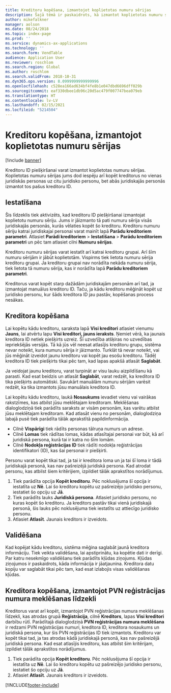 ```yaml
---
title: Kreditoru kopēšana, izmantojot koplietotas numuru sērijas
description: Šajā tēmā ir paskaidrots, kā izmantot koplietotas numuru sērijas, lai kreditoru kopētu uz citu juridisko personu, bet saglabātu to pašu kreditora ID.
author: mikefalkner
manager: aolson
ms.date: 08/24/2018
ms.topic: index-page
ms.prod: ''
ms.service: dynamics-ax-applications
ms.technology: ''
ms.search.form: VendTable
audience: Application User
ms.reviewer: roschlom
ms.search.region: Global
ms.author: roschlom
ms.search.validFrom: 2018-10-31
ms.dyn365.ops.version: 8.0999999999999996
ms.openlocfilehash: c528ea166ad634bf4fe8b1e047dbd6696dff029b
ms.sourcegitcommit: eaf330dbee1db96c20d5ac479f007747bea079eb
ms.translationtype: HT
ms.contentlocale: lv-LV
ms.lasthandoff: 02/15/2021
ms.locfileid: "5214504"
---
```

# <a name="copy-vendors-by-using-shared-number-sequences"></a>Kreditoru kopēšana, izmantojot koplietotas numuru sērijas

[!include [banner](../includes/banner.md)]

Kreditoru ID piešķiršanai varat izmantot koplietotas numuru sērijas. Koplietotas numuru sērijas jums dod iespēju arī kopēt kreditorus no vienas juridiskās personas uz citu juridisko personu, bet abās juridiskajās personās izmantot tos pašus kreditoru ID.

## <a name="setup"></a>Iestatīšana

Šis līdzeklis tiek aktivizēts, kad kreditoru ID piešķiršanai izmantojat koplietotu numuru sēriju. Jums ir jāizmanto tā pati numuru sērija visās juridiskajās personās, kurās vēlaties kopēt šo kreditoru. Kreditoru numuru sēriju katrai juridiskajai personai varat mainīt lapā **Parādu kreditoriem parametri**. Atlasiet **Parādi kreditoriem** \> **Iestatīšana** \> **Parādu kreditoriem parametri** un pēc tam atlasiet cilni **Numuru sērijas**.

Kreditoru numuru sērijas varat iestatīt arī katrai kreditoru grupai. Arī šīm numuru sērijām ir jābūt koplietotām. Vispirms tiek lietota numuru sērija kreditoru grupai. Ja kreditoru grupai nav norādīta nekāda numuru sērija, tiek lietota tā numuru sērija, kas ir norādīta lapā **Parādu kreditoriem parametri**.

Kreditorus varat kopēt starp dažādām juridiskajām personām arī tad, ja izmantojat manuālus kreditoru ID. Taču, ja kādu kreditoru mēģināt kopēt uz juridisko personu, kur šāds kreditora ID jau pastāv, kopēšanas process nesākas.

## <a name="copy-a-vendor"></a>Kreditora kopēšana

Lai kopētu kādu kreditoru, saraksta lapā **Visi kreditori** atlasiet vienumu **Jauns**, lai atvērtu lapu **Visi kreditori, jauns ieraksts**. Ņemiet vērā, ka jaunais kreditora ID netiek piešķirts uzreiz. Šī uzvedība atšķiras no uzvedības iepriekšējās versijās. Tā kā jūs vēl neesat atlasījis kreditoru grupu, sistēma nevar noteikt, kura numuru sērija ir jāizmanto. Turklāt tā nevar noteikt, vai jūs mēģināt izveidot jaunu kreditoru vai kopēt jau esošu kreditoru. Tādēļ kreditora ID tiek piešķirts tikai pēc tam, kad lapas apakšā atlasāt **Saglabāt**.

Ja veidojat jaunu kreditoru, varat turpināt ar visu lauku aizpildīšanu kā parasti. Kad esat beidzis un atlasāt **Saglabāt**, varat redzēt, ka kreditora ID tika piešķirts automātiski. Savukārt manuālām numuru sērijām varēsit redzēt, ka tika izmantots jūsu manuālais kreditora ID.

Lai kopētu kādu kreditoru, laukā **Nosaukums** ievadiet vienu vai vairākas rakstzīmes, kas atbilst jūsu meklētajam kreditoram. Meklēšanas dialoglodziņā tiek parādīts saraksts ar visām personām, kas varētu atbilst jūsu meklētajam kreditoram. Kad atlasāt vienu no personām, dialoglodziņa labajā pusē tiek parādīta tālāk aprakstītā papildinformācija.

- Cilnē **Vispārīgi** tiek rādīts personas tālruņa numurs un adrese.
- Cilnē **Lomas** tiek rādītas lomas, kādas atlasītajai personai var būt, kā arī juridiskā persona, kurā tai ir katra no šīm lomām.
- Cilnē **Nodokļa reģistrācijas ID** tiek rādīti nodokļa reģistrācijas identifikatori (ID), kas šai personai ir piešķirti.

Personu varat kopēt tikai tad, ja tai ir kreditora loma un ja tai šī loma ir tādā juridiskajā personā, kas nav pašreizējā juridiskā persona. Kad atrodat personu, kas atbilst šiem kritērijiem, izpildiet tālāk aprakstītos norādījumus.

1. Tiek parādīta opcija **Kopēt kreditoru**. Pēc noklusējuma šī opcija ir iestatīta uz **Nē**. Lai šo kreditoru kopētu uz pašreizējo juridisko personu, iestatiet šo opciju uz **Jā**. 
2. Tiek parādīts lauks **Juridiskā persona**. Atlasiet juridisko personu, no kuras kopēt šo kreditoru. Ja kreditors pastāv tikai vienā juridiskajā personā, šis lauks pēc noklusējuma tiek iestatīts uz attiecīgo juridisko personu.
3. Atlasiet **Atlasīt**. Jaunais kreditors ir izveidots.

## <a name="validation"></a>Validēšana

Kad kopējat kādu kreditoru, sistēma mēģina saglabāt jaunā kreditora informāciju. Tiek veikta validēšana, lai apstiprinātu, ka kopētie dati ir derīgi. Par katru nesekmīgo validēšanu tiek parādīts kļūdas ziņojums. Kļūdas ziņojumos ir paskaidrots, kāda informācija ir jāatjaunina. Kreditora datu kopiju var saglabāt tikai pēc tam, kad esat izlabojis visas validēšanas kļūdas.

## <a name="copy-a-vendor-by-using-the-tax-exempt-number-search-feature"></a>Kreditora kopēšana, izmantojot PVN reģistrācijas numura meklēšanas līdzekli

Kreditorus varat arī kopēt, izmantojot PVN reģistrācijas numura meklēšanas līdzekli, kas atrodas grupā **Reģistrācija**, cilnē **Kreditors**, lapas **Visi kreditori** darbību rūtī. Parādītajā dialoglodziņā **PVN reģistrācijas numura meklēšana** ir redzami PVN reģistrācijas numuri, kreditora ID, kreditora nosaukums un juridiskā persona, kur šis PVN reģistrācijas ID tiek izmantots. Kreditoru var kopēt tikai tad, ja tas atrodas kādā juridiskajā personā, kas nav pašreizējā juridiskā persona. Kad esat atlasījis kreditoru, kas atbilst šim kritērijam, izpildiet tālāk aprakstītos norādījumus.

1. Tiek parādīta opcija **Kopēt kreditoru**. Pēc noklusējuma šī opcija ir iestatīta uz **Nē**. Lai šo kreditoru kopētu uz pašreizējo juridisko personu, iestatiet šo opciju uz **Jā**.
2. Atlasiet **Atlasīt**. Jaunais kreditors ir izveidots.


[!INCLUDE[footer-include](../../includes/footer-banner.md)]